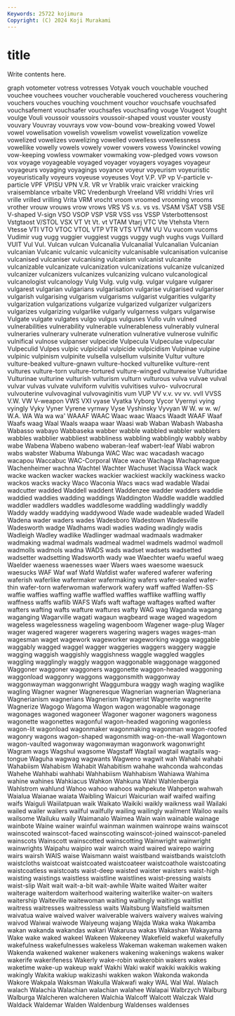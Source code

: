 ```yaml
---
Keywords: 25722 kojimura
Copyright: (C) 2024 Koji Murakami
---
```


# title

Write contents here.



graph votometer votress votresses Votyak vouch vouchable
vouched vouchee vouchees voucher voucherable vouchered voucheress vouchering vouchers vouches
vouching vouchment vouchor vouchsafe vouchsafed vouchsafement vouchsafer vouchsafes vouchsafing vouge
Vougeot Vought voulge Vouli voussoir voussoirs voussoir-shaped voust vouster vousty
vouvary Vouvray vouvrays vow vow-bound vow-breaking vowed Vowel vowel vowelisation
vowelish vowelism vowelist vowelization vowelize vowelized vowelizes vowelizing vowelled vowelless
vowellessness vowellike vowelly vowels vowely vower vowers vowess Vowinckel vowing
vow-keeping vowless vowmaker vowmaking vow-pledged vows vowson vox voyage voyageable
voyaged voyager voyagers voyages voyageur voyageurs voyaging voyagings voyance voyeur
voyeurism voyeuristic voyeuristically voyeurs voyeuse voyeuses Voyt V.P. VP vp
V-particle v-particle VPF VPISU VPN V.R. VR vr Vrablik vraic
vraicker vraicking vraisemblance vrbaite VRC Vredenburgh Vreeland VRI vriddhi Vries
vril vrille vrilled vrilling Vrita VRM vrocht vroom vroomed vrooming
vrooms vrother vrouw vrouws vrow vrows VRS VS v.s. vs
vs. VSAM VSAT VSB VSE V-shaped V-sign VSO VSOP VSP
VSR VSS vss VSSP Vsterbottensost Vstgtaost V/STOL VSX VT Vt
Vt. vt VTAM Vtarj VTC Vte Vtehsta Vtern Vtesse VTI
VTO VTOC VTOL VTP VTR VTS VTVM VU Vu vucom
vucoms Vudimir vug vugg vuggier vuggiest vuggs vuggy vugh vughs
vugs Vuillard VUIT Vul Vul. Vulcan vulcan Vulcanalia Vulcanalial Vulcanalian
Vulcanian vulcanian Vulcanic vulcanic vulcanicity vulcanisable vulcanisation vulcanise vulcanised vulcaniser
vulcanising vulcanism vulcanist vulcanite vulcanizable vulcanizate vulcanization vulcanizations vulcanize vulcanized
vulcanizer vulcanizers vulcanizes vulcanizing vulcano vulcanological vulcanologist vulcanology Vulg Vulg.
vulg vulg. vulgar vulgare vulgarer vulgarest vulgarian vulgarians vulgarisation vulgarise
vulgarised vulgariser vulgarish vulgarising vulgarism vulgarisms vulgarist vulgarities vulgarity vulgarization
vulgarizations vulgarize vulgarized vulgarizer vulgarizers vulgarizes vulgarizing vulgarlike vulgarly vulgarness
vulgars vulgarwise Vulgate vulgate vulgates vulgo vulgus vulguses Vullo vuln
vulned vulnerabilities vulnerability vulnerable vulnerableness vulnerably vulneral vulneraries vulnerary vulnerate
vulneration vulnerative vulnerose vulnific vulnifical vulnose vulpanser vulpecide Vulpecula Vulpeculae
vulpecular Vulpeculid Vulpes vulpic vulpicidal vulpicide vulpicidism Vulpinae vulpine vulpinic
vulpinism vulpinite vulsella vulsellum vulsinite Vultur vulture vulture-beaked vulture-gnawn vulture-hocked
vulturelike vulture-rent vultures vulture-torn vulture-tortured vulture-winged vulturewise Vulturidae Vulturinae vulturine
vulturish vulturism vulturn vulturous vulva vulvae vulval vulvar vulvas vulvate
vulviform vulvitis vulvitises vulvo- vulvocrural vulvouterine vulvovaginal vulvovaginitis vum VUP
VV v.v. vv vv. vvll VVSS V.W. VW V-weapon VWS
VXI vyase Vyatka Vyborg Vycor Vyernyi vying vyingly Vyky Vyner
Vyrene vyrnwy Vyse Vyshinsky Vyvyan W W. w w. w/
W.A. WA Wa wa wa' WAAAF WAAC Waac waac Waacs
Waadt WAAF Waaf Waafs waag Waal Waals waapa waar Waasi
wab Waban Wabash Wabasha Wabasso wabayo Wabbaseka wabber wabble wabbled
wabbler wabblers wabbles wabblier wabbliest wabbliness wabbling wabblingly wabbly wabby
wabe Wabena Wabeno wabeno waberan-leaf wabert-leaf Wabi wabron wabs wabster
Wabuma Wabunga WAC Wac wac wacadash wacago wacapou Waccabuc WAC-Corporal
Wace wace Wachaga Wachapreague Wachenheimer wachna Wachtel Wachter Wachuset Wacissa
Wack wack wacke wacken wacker wackes wackier wackiest wackily wackiness
wacko wackos wacks wacky Waco Waconia Wacs wacs wad wadable
Wadai wadcutter wadded Waddell waddent Waddenzee wadder wadders waddie waddied
waddies wadding waddings Waddington Waddle waddle waddled waddler waddlers waddles
waddlesome waddling waddlingly waddly Waddy waddy waddying waddywood Wade wade
wadeable waded Wadell Wadena wader waders wades Wadesboro Wadestown Wadesville
Wadesworth wadge Wadhams wadi wadies wading wadingly wadis Wadleigh Wadley
wadlike Wadlinger wadmaal wadmaals wadmaker wadmaking wadmal wadmals wadmeal wadmel
wadmels wadmol wadmoll wadmolls wadmols wadna WADS wads wadset wadsets
wadsetted wadsetter wadsetting Wadsworth wady wae Waechter waefu waeful waeg
Waelder waeness waenesses waer Waers waes waesome waesuck waesucks WAF
Waf waf Wafd Wafdist wafer wafered waferer wafering waferish waferlike
wafermaker wafermaking wafers wafer-sealed wafer-thin wafer-torn waferwoman waferwork wafery waff
waffed Waffen-SS waffie waffies waffing waffle waffled waffles wafflike waffling
waffly waffness waffs waflib WAFS Wafs waft waftage waftages wafted
wafter wafters wafting wafts wafture waftures wafty WAG wag Waganda
wagang waganging Wagarville wagati wagaun wagbeard wage waged wagedom wageless
wagelessness wageling wagenboom Wagener wage-plug Wager wager wagered wagerer wagerers
wagering wagers wages wages-man wagesman waget wagework wageworker wageworking wagga
waggable waggably wagged waggel wagger waggeries waggers waggery waggie wagging
waggish waggishly waggishness waggle waggled waggles waggling wagglingly waggly waggon
waggonable waggonage waggoned Waggoner waggoner waggoners waggonette waggon-headed waggoning waggonload
waggonry waggons waggonsmith waggonway waggonwayman waggonwright Waggumbura waggy wagh waging
waglike wagling Wagner wagner Wagneresque Wagnerian wagnerian Wagneriana Wagnerianism wagnerians
Wagnerism Wagnerist Wagnerite wagnerite Wagnerize Wagogo Wagoma Wagon wagon wagonable
wagonage wagonages wagoned wagoneer Wagoner wagoner wagoners wagoness wagonette wagonettes
wagonful wagon-headed wagoning wagonless wagon-lit wagonload wagonmaker wagonmaking wagonman wagon-roofed
wagonry wagons wagon-shaped wagonsmith wag-on-the-wall Wagontown wagon-vaulted wagonway wagonwayman wagonwork
wagonwright Wagram wags Wagshul wagsome Wagstaff Wagtail wagtail wagtails wag-tongue
Waguha wagwag wagwants Wagweno wagwit wah Wahabi wahabi Wahabiism Wahabism
Wahabit Wahabitism wahahe wahconda wahcondas Wahehe Wahhabi wahhabi Wahhabiism Wahhabism
Wahiawa Wahima wahine wahines Wahkiacus Wahkon Wahkuna Wahl Wahlenbergia Wahlstrom
wahlund Wahoo wahoo wahoos wahpekute Wahpeton wahwah Waialua Waianae waiata
Waibling Waicuri Waicurian waif waifed waifing waifs Waiguli Waiilatpuan waik
Waikato Waikiki waikly waikness wail Wailaki wailed wailer wailers wailful
wailfully wailing wailingly wailment Wailoo wails wailsome Wailuku waily Waimanalo
Waimea Wain wain wainable wainage wainbote Waine wainer wainful wainman
wainmen wainrope wains wainscot wainscoted wainscot-faced wainscoting wainscot-joined wainscot-paneled wainscots
Wainscott wainscotted wainscotting Wainwright wainwright wainwrights Waipahu waipiro wair wairch
waird waired wairepo wairing wairs wairsh WAIS waise Waismann waist
waistband waistbands waistcloth waistcloths waistcoat waistcoated waistcoateer waistcoathole waistcoating waistcoatless
waistcoats waist-deep waisted waister waisters waist-high waisting waistings waistless waistline
waistlines waist-pressing waists waist-slip Wait wait wait-a-bit wait-awhile Waite waited
Waiter waiter waiterage waiterdom waiterhood waitering waiterlike waiter-on waiters waitership
Waiteville waitewoman waiting waitingly waitings waitlist waitress waitresses waitressless waits
Waitsburg Waitsfield waitsmen waivatua waive waived waiver waiverable waivers waivery
waives waiving waivod Waiwai waiwode Waiyeung wajang Wajda Waka waka
Wakamba wakan wakanda wakandas wakari Wakarusa wakas Wakashan Wakayama Wake
wake waked wakeel Wakeen Wakeeney Wakefield wakeful wakefully wakefulness wakefulnesses
wakeless Wakeman wakeman wakemen waken Wakenda wakened wakener wakeners wakening
wakenings wakens waker wakerife wakerifeness Wakerly wake-robin wakerobin wakers wakes
waketime wake-up wakeup wakf Wakhi Waki wakif wakiki wakikis waking
wakingly Wakita wakiup wakizashi wakken wakon Wakonda wakonda Wakore Wakpala
Waksman Wakulla Wakwafi waky WAL Wal Wal. Walach walach Walachia
Walachian walachian walahee Walapai Walbrzych Walburg Walburga Walcheren walcheren Walchia
Walcoff Walcott Walczak Wald Waldack Waldemar Walden Waldenburg Waldenses waldenses

